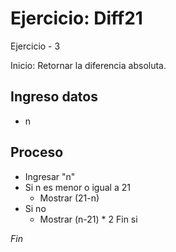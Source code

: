 # Ejercicio: Diff21

Ejercicio - 3

Inicio: Retornar la diferencia absoluta.

## Ingreso datos
- n

## Proceso
- Ingresar "n"
- Si n es menor o igual a 21 
    - Mostrar (21-n) 
- Si no
    - Mostrar (n-21) * 2
Fin si

*Fin*
